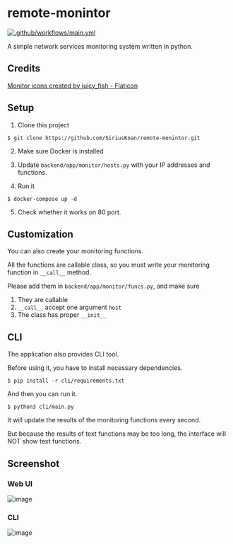 # remote-monintor
[![.github/workflows/main.yml](https://github.com/SiriusKoan/remote-monitor/actions/workflows/main.yml/badge.svg?branch=main)](https://github.com/SiriusKoan/remote-monitor/actions/workflows/main.yml)

A simple network services monitoring system written in python.

## Credits
<a href="https://www.flaticon.com/free-icons/monitor" title="monitor icons">Monitor icons created by juicy_fish - Flaticon</a>

## Setup
1. Clone this project
```
$ git clone https://github.com/SiriusKoan/remote-monintor.git
```

2. Make sure Docker is installed

3. Update `backend/app/monitor/hosts.py` with your IP addresses and functions.

4. Run it
```
$ docker-compose up -d
```

5. Check whether it works on 80 port.

## Customization
You can also create your monitoring functions.

All the functions are callable class, so you must write your monitoring function in `__call__` method.

Please add them in `backend/app/monitor/funcs.py`, and make sure
1. They are callable
2. `__call__` accept one argument `host`
3. The class has proper `__init__`

## CLI
The application also provides CLI tool.

Before using it, you have to install necessary dependencies.
```
$ pip install -r cli/requirements.txt
```

And then you can run it.
```
$ python3 cli/main.py
```

It will update the results of the monitoring functions every second.

But because the results of text functions may be too long, the interface will NOT show text functions.

## Screenshot
### Web UI
![image](https://user-images.githubusercontent.com/26023540/180340423-064cec57-7bea-45c6-87fd-b79628390969.png)

### CLI
![image](https://user-images.githubusercontent.com/26023540/180774516-dd81fbe3-aa40-4fc2-bb32-fe19dda5dc0e.png)

